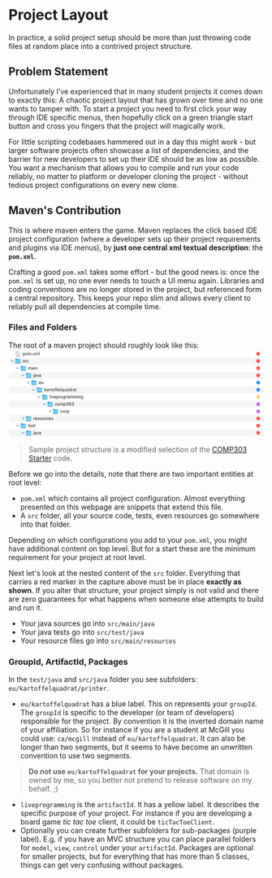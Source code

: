 # Project Layout

In practice, a solid project setup should be more than just throwing code files at random place into a contrived project structure. 

## Problem Statement

Unfortunately I've experienced that in many student projects it comes down to exactly this: A chaotic project layout that has grown over time and no one wants to tamper with. To start a project you need to first click your way through IDE specific menus, then hopefully click on a green triangle start button and cross you fingers that the project will magically work.

For little scripting codebases hammered out in a day this might work - but larger software projects often showcase a list of dependencies, and the barrier for new developers to set up their IDE should be as low as possible. You want a mechanism that allows you to compile and run your code reliably, no matter to platform or developer cloning the project - without tedious project configurations on every new clone.

## Maven's Contribution

This is where maven enters the game. Maven replaces the click based IDE project configuration (where a developer sets up their project requirements and plugins via IDE menus), by **just one central xml textual description**: the **```pom.xml```**.

Crafting a good ```pom.xml``` takes some effort - but the good news is: once the ```pom.xml``` is set up, no one ever needs to touch a UI menu again. Libraries and coding conventions are no longer stored in the project, but referenced form a central repository. This keeps your repo slim and allows every client to reliably pull all dependencies at compile time.

### Files and Folders

The root of a maven project should roughly look like this:
![folderlayout](../captures/folderlayout.png)

 > Sample project structure is a modified selection of the [COMP303 Starter](https://github.com/prmr/COMP303Starter) code.

Before we go into the details, note that there are two important entities at root level:

 * ```pom.xml``` which contains all project configuration. Almost everything presented on this webpage are snippets that extend this file.
 * A ```src``` folder, all your source code, tests, even resources go somewhere into that folder.

Depending on which configurations you add to your ```pom.xml```, you might have additional content on top level. But for a start these are the minimum requirement for your project at root level.

Next let's look at the nested content of the ```src``` folder. Everything that carries a red marker in the capture above must be in place **exactly as shown**. If you alter that structure, your project simply is not valid and there are zero guarantees for what happens when someone else attempts to build and run it.

 * Your java sources go into ```src/main/java```
 * Your java tests go into ```src/test/java```
 * Your resource files go into ```src/main/resources```

### GroupId, ArtifactId, Packages

In the ```test/java``` and ```src/java``` folder you see subfolders: ```eu/kartoffelquadrat/printer```.

 * ```eu/kartoffelquadrat``` has a blue label. This on represents your ```groupId```. The ```groupId``` is specific to the developer (or team of developers) responsible for the project. By convention it is the inverted domain name of your affiliation. So for instance if you are a student at McGill you could use: ```ca/mcgill``` instead of ```eu/kartoffelquadrat```. It can also be longer than two segments, but it seems to have become an unwritten convention to use two segments.  
 > **Do not use ```eu/kartoffelquadrat``` for your projects.** That domain is owned by me, so you better not pretend to release software on my behalf. ;)
 *  ```liveprogramming``` is the ```artifactId```. It has a yellow label. It describes the specific purpose of your project. For instance if you are developing a board game *tic tac toe* client, it could be ```ticTacToeClient```.
 * Optionally you can create further subfolders for sub-packages (purple label). E.g. if you have an MVC structure you can place parallel folders for ```model```, ```view```, ```control``` under your ```artifactId```. Packages are optional for smaller projects, but for everything that has more than 5 classes, things can get very confusing without packages.